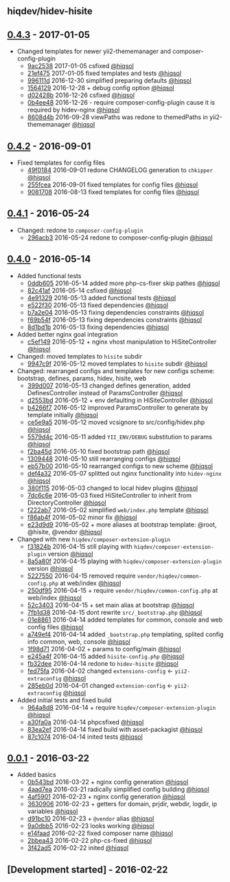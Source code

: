 hiqdev/hidev-hisite
-------------------

## [0.4.3] - 2017-01-05

- Changed templates for newer yii2-thememanager and composer-config-plugin
    - [9ac2538] 2017-01-05 csfixed [@hiqsol]
    - [21ef475] 2017-01-05 fixed templates and tests [@hiqsol]
    - [996111d] 2016-12-30 simplified preparing defaults [@hiqsol]
    - [1564129] 2016-12-28 + debug config option [@hiqsol]
    - [d02428b] 2016-12-26 csfixed [@hiqsol]
    - [0b4ee48] 2016-12-26 - require composer-config-plugin cause it is required by hidev-nginx [@hiqsol]
    - [8608d4b] 2016-09-28 viewPaths was redone to themedPaths in yii2-thememanager [@hiqsol]

## [0.4.2] - 2016-09-01

- Fixed templates for config files
    - [49f0184] 2016-09-01 redone CHANGELOG generation to `chkipper` [@hiqsol]
    - [255fcea] 2016-09-01 fixed templates for config files [@hiqsol]
    - [9081708] 2016-08-13 fixed templates for config files [@hiqsol]

## [0.4.1] - 2016-05-24

- Changed: redone to `composer-config-plugin`
    - [296acb3] 2016-05-24 redone to composer-config-plugin [@hiqsol]

## [0.4.0] - 2016-05-14

- Added functional tests
    - [0ddb605] 2016-05-14 added more php-cs-fixer skip pathes [@hiqsol]
    - [82c41af] 2016-05-14 csfixed [@hiqsol]
    - [4e91329] 2016-05-13 added functional tests [@hiqsol]
    - [e522f30] 2016-05-13 fixed dependencies [@hiqsol]
    - [b7a2e04] 2016-05-13 fixing dependencies constraints [@hiqsol]
    - [f69b54f] 2016-05-13 fixing dependencies constraints [@hiqsol]
    - [8d1bd1b] 2016-05-13 fixing dependencies [@hiqsol]
- Added better nginx goal integration
    - [c5ef149] 2016-05-12 + nginx vhost manipulation to HiSiteController [@hiqsol]
- Changed: moved templates to `hisite` subdir
    - [9947c9f] 2016-05-12 moved templates to `hisite` subdir [@hiqsol]
- Changed: rearranged configs and templates for new configs scheme: bootstrap, defines, params, hidev, hisite, web
    - [399d007] 2016-05-13 changed defines generation, added DefinesController instead of ParamsController [@hiqsol]
    - [d2553bd] 2016-05-12 + env defaulting in HiSiteController [@hiqsol]
    - [b4266f7] 2016-05-12 improved ParamsController to generate by template initially [@hiqsol]
    - [ce5e9a5] 2016-05-12 moved vcsignore to src/config/hidev.php [@hiqsol]
    - [5579d4c] 2016-05-11 added `YII_ENV/DEBUG` substitution to params [@hiqsol]
    - [f2ba45d] 2016-05-10 fixed bootstrap path [@hiqsol]
    - [1309448] 2016-05-10 still rearranging configs [@hiqsol]
    - [eb57b00] 2016-05-10 rearranged configs to new scheme [@hiqsol]
    - [def4a32] 2016-05-07 splitted out nginx functionality into `hidev-nginx` [@hiqsol]
    - [380f115] 2016-05-03 changed to local hidev plugins [@hiqsol]
    - [7dc6c6e] 2016-05-03 fixed HiSiteController to inherit from DirectoryController [@hiqsol]
    - [f222ab7] 2016-05-02 simplified `web/index.php` template [@hiqsol]
    - [f86ab4f] 2016-05-02 minor fix [@hiqsol]
    - [e23d9d9] 2016-05-02 + more aliases at bootstrap template: @root, @hisite, @vendor [@hiqsol]
- Changed with new `hiqdev/composer-extension-plugin`
    - [f31824b] 2016-04-15 still playing with `hiqdev/composer-extension-plugin` version [@hiqsol]
    - [8a5a80f] 2016-04-15 playing with `hiqdev/composer-extension-plugin` version [@hiqsol]
    - [5227550] 2016-04-15 removed require `vendor/hiqdev/common-config.php` at web/index [@hiqsol]
    - [250df95] 2016-04-15 + require `vendor/hiqdev/common-config.php` at web/index [@hiqsol]
    - [52c3403] 2016-04-15 + set main alias at bootstrap [@hiqsol]
    - [7fb1d38] 2016-04-15 dont rewrite `src/_bootstrap.php` [@hiqsol]
    - [01e8861] 2016-04-14 added templates for common, console and web config files [@hiqsol]
    - [a749ef4] 2016-04-14 added `_bootstrap.php` templating, splited config info common, web, console [@hiqsol]
    - [1f98d71] 2016-04-02 + params to config/main [@hiqsol]
    - [e245a4f] 2016-04-15 added `hisite-config.php` [@hiqsol]
    - [fb32dee] 2016-04-14 redone to `hidev-hisite` [@hiqsol]
    - [fed75fa] 2016-04-02 changed `extensions-config` <- `yii2-extraconfig` [@hiqsol]
    - [285eb0d] 2016-04-01 changed `extension-config` <- `yii2-extraconfig` [@hiqsol]
- Added initial tests and fixed build
    - [964a8d8] 2016-04-14 + require `hiqdev/composer-extension-plugin` [@hiqsol]
    - [a30fa0a] 2016-04-14 phpcsfixed [@hiqsol]
    - [83ea2ef] 2016-04-14 fixed build with asset-packagist [@hiqsol]
    - [87c1074] 2016-04-14 inited tests [@hiqsol]

## [0.0.1] - 2016-03-22

- Added basics
    - [0b543bd] 2016-03-22 + nginx config generation [@hiqsol]
    - [4aad7ea] 2016-03-21 radically simplified config building [@hiqsol]
    - [4af5901] 2016-02-23 + nginx config generation [@hiqsol]
    - [3630906] 2016-02-23 + getters for domain, prjdir, webdir, logdir, ip variables [@hiqsol]
    - [d91bc10] 2016-02-23 + `@vendor` alias [@hiqsol]
    - [9a0dbb5] 2016-02-23 looks working [@hiqsol]
    - [e14faad] 2016-02-22 fixed composer name [@hiqsol]
    - [2bbea43] 2016-02-22 php-cs-fixed [@hiqsol]
    - [3f42ad5] 2016-02-22 inited [@hiqsol]

## [Development started] - 2016-02-22

[@hiqsol]: https://github.com/hiqsol
[sol@hiqdev.com]: https://github.com/hiqsol
[@SilverFire]: https://github.com/SilverFire
[silverfire@hiqdev.com]: https://github.com/SilverFire
[@tafid]: https://github.com/tafid
[tafid@hiqdev.com]: https://github.com/tafid
[@BladeRoot]: https://github.com/BladeRoot
[bladeroot@hiqdev.com]: https://github.com/BladeRoot
[296acb3]: https://github.com/hiqdev/hidev-hisite/commit/296acb3
[0ddb605]: https://github.com/hiqdev/hidev-hisite/commit/0ddb605
[82c41af]: https://github.com/hiqdev/hidev-hisite/commit/82c41af
[4e91329]: https://github.com/hiqdev/hidev-hisite/commit/4e91329
[e522f30]: https://github.com/hiqdev/hidev-hisite/commit/e522f30
[b7a2e04]: https://github.com/hiqdev/hidev-hisite/commit/b7a2e04
[f69b54f]: https://github.com/hiqdev/hidev-hisite/commit/f69b54f
[8d1bd1b]: https://github.com/hiqdev/hidev-hisite/commit/8d1bd1b
[c5ef149]: https://github.com/hiqdev/hidev-hisite/commit/c5ef149
[9947c9f]: https://github.com/hiqdev/hidev-hisite/commit/9947c9f
[399d007]: https://github.com/hiqdev/hidev-hisite/commit/399d007
[d2553bd]: https://github.com/hiqdev/hidev-hisite/commit/d2553bd
[b4266f7]: https://github.com/hiqdev/hidev-hisite/commit/b4266f7
[ce5e9a5]: https://github.com/hiqdev/hidev-hisite/commit/ce5e9a5
[5579d4c]: https://github.com/hiqdev/hidev-hisite/commit/5579d4c
[f2ba45d]: https://github.com/hiqdev/hidev-hisite/commit/f2ba45d
[1309448]: https://github.com/hiqdev/hidev-hisite/commit/1309448
[eb57b00]: https://github.com/hiqdev/hidev-hisite/commit/eb57b00
[def4a32]: https://github.com/hiqdev/hidev-hisite/commit/def4a32
[380f115]: https://github.com/hiqdev/hidev-hisite/commit/380f115
[7dc6c6e]: https://github.com/hiqdev/hidev-hisite/commit/7dc6c6e
[f222ab7]: https://github.com/hiqdev/hidev-hisite/commit/f222ab7
[f86ab4f]: https://github.com/hiqdev/hidev-hisite/commit/f86ab4f
[e23d9d9]: https://github.com/hiqdev/hidev-hisite/commit/e23d9d9
[f31824b]: https://github.com/hiqdev/hidev-hisite/commit/f31824b
[8a5a80f]: https://github.com/hiqdev/hidev-hisite/commit/8a5a80f
[5227550]: https://github.com/hiqdev/hidev-hisite/commit/5227550
[250df95]: https://github.com/hiqdev/hidev-hisite/commit/250df95
[52c3403]: https://github.com/hiqdev/hidev-hisite/commit/52c3403
[7fb1d38]: https://github.com/hiqdev/hidev-hisite/commit/7fb1d38
[01e8861]: https://github.com/hiqdev/hidev-hisite/commit/01e8861
[a749ef4]: https://github.com/hiqdev/hidev-hisite/commit/a749ef4
[1f98d71]: https://github.com/hiqdev/hidev-hisite/commit/1f98d71
[e245a4f]: https://github.com/hiqdev/hidev-hisite/commit/e245a4f
[fb32dee]: https://github.com/hiqdev/hidev-hisite/commit/fb32dee
[fed75fa]: https://github.com/hiqdev/hidev-hisite/commit/fed75fa
[285eb0d]: https://github.com/hiqdev/hidev-hisite/commit/285eb0d
[964a8d8]: https://github.com/hiqdev/hidev-hisite/commit/964a8d8
[a30fa0a]: https://github.com/hiqdev/hidev-hisite/commit/a30fa0a
[83ea2ef]: https://github.com/hiqdev/hidev-hisite/commit/83ea2ef
[87c1074]: https://github.com/hiqdev/hidev-hisite/commit/87c1074
[0b543bd]: https://github.com/hiqdev/hidev-hisite/commit/0b543bd
[4aad7ea]: https://github.com/hiqdev/hidev-hisite/commit/4aad7ea
[4af5901]: https://github.com/hiqdev/hidev-hisite/commit/4af5901
[3630906]: https://github.com/hiqdev/hidev-hisite/commit/3630906
[d91bc10]: https://github.com/hiqdev/hidev-hisite/commit/d91bc10
[9a0dbb5]: https://github.com/hiqdev/hidev-hisite/commit/9a0dbb5
[e14faad]: https://github.com/hiqdev/hidev-hisite/commit/e14faad
[2bbea43]: https://github.com/hiqdev/hidev-hisite/commit/2bbea43
[3f42ad5]: https://github.com/hiqdev/hidev-hisite/commit/3f42ad5
[255fcea]: https://github.com/hiqdev/hidev-hisite/commit/255fcea
[9081708]: https://github.com/hiqdev/hidev-hisite/commit/9081708
[49f0184]: https://github.com/hiqdev/hidev-hisite/commit/49f0184
[9ac2538]: https://github.com/hiqdev/hidev-hisite/commit/9ac2538
[21ef475]: https://github.com/hiqdev/hidev-hisite/commit/21ef475
[996111d]: https://github.com/hiqdev/hidev-hisite/commit/996111d
[1564129]: https://github.com/hiqdev/hidev-hisite/commit/1564129
[d02428b]: https://github.com/hiqdev/hidev-hisite/commit/d02428b
[0b4ee48]: https://github.com/hiqdev/hidev-hisite/commit/0b4ee48
[8608d4b]: https://github.com/hiqdev/hidev-hisite/commit/8608d4b
[Under development]: https://github.com/hiqdev/hidev-hisite/compare/0.4.2...HEAD
[0.4.2]: https://github.com/hiqdev/hidev-hisite/compare/0.4.1...0.4.2
[0.4.1]: https://github.com/hiqdev/hidev-hisite/compare/0.4.0...0.4.1
[0.4.0]: https://github.com/hiqdev/hidev-hisite/compare/0.0.1...0.4.0
[0.0.1]: https://github.com/hiqdev/hidev-hisite/releases/tag/0.0.1
[0.4.3]: https://github.com/hiqdev/hidev-hisite/compare/0.4.2...0.4.3
